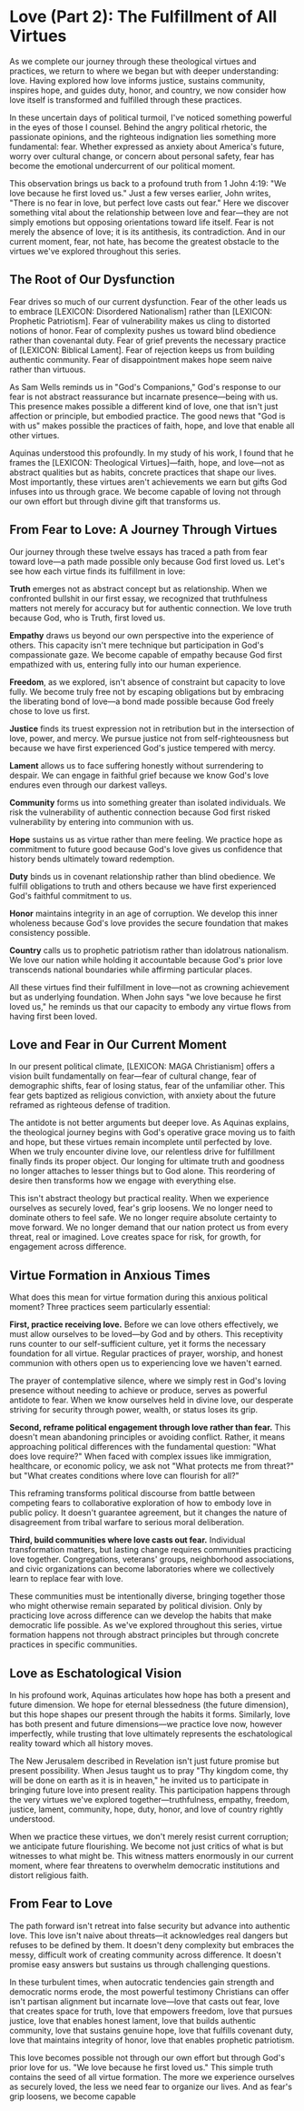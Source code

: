 # Love (Part 2): The Fulfillment of All Virtues

As we complete our journey through these theological virtues and practices, we return to where we began but with deeper understanding: love. Having explored how love informs justice, sustains community, inspires hope, and guides duty, honor, and country, we now consider how love itself is transformed and fulfilled through these practices.

In these uncertain days of political turmoil, I've noticed something powerful in the eyes of those I counsel. Behind the angry political rhetoric, the passionate opinions, and the righteous indignation lies something more fundamental: fear. Whether expressed as anxiety about America's future, worry over cultural change, or concern about personal safety, fear has become the emotional undercurrent of our political moment.

This observation brings us back to a profound truth from 1 John 4:19: "We love because he first loved us." Just a few verses earlier, John writes, "There is no fear in love, but perfect love casts out fear." Here we discover something vital about the relationship between love and fear—they are not simply emotions but opposing orientations toward life itself. Fear is not merely the absence of love; it is its antithesis, its contradiction. And in our current moment, fear, not hate, has become the greatest obstacle to the virtues we've explored throughout this series.

## The Root of Our Dysfunction

Fear drives so much of our current dysfunction. Fear of the other leads us to embrace [LEXICON: Disordered Nationalism] rather than [LEXICON: Prophetic Patriotism]. Fear of vulnerability makes us cling to distorted notions of honor. Fear of complexity pushes us toward blind obedience rather than covenantal duty. Fear of grief prevents the necessary practice of [LEXICON: Biblical Lament]. Fear of rejection keeps us from building authentic community. Fear of disappointment makes hope seem naive rather than virtuous.

As Sam Wells reminds us in "God's Companions," God's response to our fear is not abstract reassurance but incarnate presence—being with us. This presence makes possible a different kind of love, one that isn't just affection or principle, but embodied practice. The good news that "God is with us" makes possible the practices of faith, hope, and love that enable all other virtues.

Aquinas understood this profoundly. In my study of his work, I found that he frames the [LEXICON: Theological Virtues]—faith, hope, and love—not as abstract qualities but as habits, concrete practices that shape our lives. Most importantly, these virtues aren't achievements we earn but gifts God infuses into us through grace. We become capable of loving not through our own effort but through divine gift that transforms us.

## From Fear to Love: A Journey Through Virtues

Our journey through these twelve essays has traced a path from fear toward love—a path made possible only because God first loved us. Let's see how each virtue finds its fulfillment in love:

**Truth** emerges not as abstract concept but as relationship. When we confronted bullshit in our first essay, we recognized that truthfulness matters not merely for accuracy but for authentic connection. We love truth because God, who is Truth, first loved us.

**Empathy** draws us beyond our own perspective into the experience of others. This capacity isn't mere technique but participation in God's compassionate gaze. We become capable of empathy because God first empathized with us, entering fully into our human experience.

**Freedom**, as we explored, isn't absence of constraint but capacity to love fully. We become truly free not by escaping obligations but by embracing the liberating bond of love—a bond made possible because God freely chose to love us first.

**Justice** finds its truest expression not in retribution but in the intersection of love, power, and mercy. We pursue justice not from self-righteousness but because we have first experienced God's justice tempered with mercy.

**Lament** allows us to face suffering honestly without surrendering to despair. We can engage in faithful grief because we know God's love endures even through our darkest valleys.

**Community** forms us into something greater than isolated individuals. We risk the vulnerability of authentic connection because God first risked vulnerability by entering into communion with us.

**Hope** sustains us as virtue rather than mere feeling. We practice hope as commitment to future good because God's love gives us confidence that history bends ultimately toward redemption.

**Duty** binds us in covenant relationship rather than blind obedience. We fulfill obligations to truth and others because we have first experienced God's faithful commitment to us.

**Honor** maintains integrity in an age of corruption. We develop this inner wholeness because God's love provides the secure foundation that makes consistency possible.

**Country** calls us to prophetic patriotism rather than idolatrous nationalism. We love our nation while holding it accountable because God's prior love transcends national boundaries while affirming particular places.

All these virtues find their fulfillment in love—not as crowning achievement but as underlying foundation. When John says "we love because he first loved us," he reminds us that our capacity to embody any virtue flows from having first been loved.

## Love and Fear in Our Current Moment

In our present political climate, [LEXICON: MAGA Christianism] offers a vision built fundamentally on fear—fear of cultural change, fear of demographic shifts, fear of losing status, fear of the unfamiliar other. This fear gets baptized as religious conviction, with anxiety about the future reframed as righteous defense of tradition.

The antidote is not better arguments but deeper love. As Aquinas explains, the theological journey begins with God's operative grace moving us to faith and hope, but these virtues remain incomplete until perfected by love. When we truly encounter divine love, our relentless drive for fulfillment finally finds its proper object. Our longing for ultimate truth and goodness no longer attaches to lesser things but to God alone. This reordering of desire then transforms how we engage with everything else.

This isn't abstract theology but practical reality. When we experience ourselves as securely loved, fear's grip loosens. We no longer need to dominate others to feel safe. We no longer require absolute certainty to move forward. We no longer demand that our nation protect us from every threat, real or imagined. Love creates space for risk, for growth, for engagement across difference.

## Virtue Formation in Anxious Times

What does this mean for virtue formation during this anxious political moment? Three practices seem particularly essential:

**First, practice receiving love.** Before we can love others effectively, we must allow ourselves to be loved—by God and by others. This receptivity runs counter to our self-sufficient culture, yet it forms the necessary foundation for all virtue. Regular practices of prayer, worship, and honest communion with others open us to experiencing love we haven't earned.

The prayer of contemplative silence, where we simply rest in God's loving presence without needing to achieve or produce, serves as powerful antidote to fear. When we know ourselves held in divine love, our desperate striving for security through power, wealth, or status loses its grip.

**Second, reframe political engagement through love rather than fear.** This doesn't mean abandoning principles or avoiding conflict. Rather, it means approaching political differences with the fundamental question: "What does love require?" When faced with complex issues like immigration, healthcare, or economic policy, we ask not "What protects me from threat?" but "What creates conditions where love can flourish for all?"

This reframing transforms political discourse from battle between competing fears to collaborative exploration of how to embody love in public policy. It doesn't guarantee agreement, but it changes the nature of disagreement from tribal warfare to serious moral deliberation.

**Third, build communities where love casts out fear.** Individual transformation matters, but lasting change requires communities practicing love together. Congregations, veterans' groups, neighborhood associations, and civic organizations can become laboratories where we collectively learn to replace fear with love.

These communities must be intentionally diverse, bringing together those who might otherwise remain separated by political division. Only by practicing love across difference can we develop the habits that make democratic life possible. As we've explored throughout this series, virtue formation happens not through abstract principles but through concrete practices in specific communities.

## Love as Eschatological Vision

In his profound work, Aquinas articulates how hope has both a present and future dimension. We hope for eternal blessedness (the future dimension), but this hope shapes our present through the habits it forms. Similarly, love has both present and future dimensions—we practice love now, however imperfectly, while trusting that love ultimately represents the eschatological reality toward which all history moves.

The New Jerusalem described in Revelation isn't just future promise but present possibility. When Jesus taught us to pray "Thy kingdom come, thy will be done on earth as it is in heaven," he invited us to participate in bringing future love into present reality. This participation happens through the very virtues we've explored together—truthfulness, empathy, freedom, justice, lament, community, hope, duty, honor, and love of country rightly understood.

When we practice these virtues, we don't merely resist current corruption; we anticipate future flourishing. We become not just critics of what is but witnesses to what might be. This witness matters enormously in our current moment, where fear threatens to overwhelm democratic institutions and distort religious faith.

## From Fear to Love

The path forward isn't retreat into false security but advance into authentic love. This love isn't naive about threats—it acknowledges real dangers but refuses to be defined by them. It doesn't deny complexity but embraces the messy, difficult work of creating community across difference. It doesn't promise easy answers but sustains us through challenging questions.

In these turbulent times, when autocratic tendencies gain strength and democratic norms erode, the most powerful testimony Christians can offer isn't partisan alignment but incarnate love—love that casts out fear, love that creates space for truth, love that empowers freedom, love that pursues justice, love that enables honest lament, love that builds authentic community, love that sustains genuine hope, love that fulfills covenant duty, love that maintains integrity of honor, love that enables prophetic patriotism.

This love becomes possible not through our own effort but through God's prior love for us. "We love because he first loved us." This simple truth contains the seed of all virtue formation. The more we experience ourselves as securely loved, the less we need fear to organize our lives. And as fear's grip loosens, we become capable